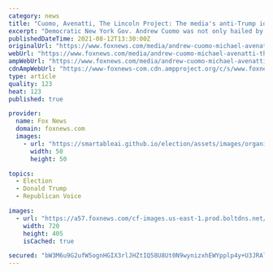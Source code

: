 ```yaml
---
category: news
title: "Cuomo, Avenatti, The Lincoln Project: The media's anti-Trump idols who've collapsed in disgrace"
excerpt: "Democratic New York Gov. Andrew Cuomo was not only hailed by the media as a hero of the coronavirus pandemic; he was also being floated as a presidential candidate."
publishedDateTime: 2021-08-12T13:30:00Z
originalUrl: "https://www.foxnews.com/media/andrew-cuomo-michael-avenatti-the-lincoln-project"
webUrl: "https://www.foxnews.com/media/andrew-cuomo-michael-avenatti-the-lincoln-project"
ampWebUrl: "https://www.foxnews.com/media/andrew-cuomo-michael-avenatti-the-lincoln-project.amp"
cdnAmpWebUrl: "https://www-foxnews-com.cdn.ampproject.org/c/s/www.foxnews.com/media/andrew-cuomo-michael-avenatti-the-lincoln-project.amp"
type: article
quality: 123
heat: 123
published: true

provider:
  name: Fox News
  domain: foxnews.com
  images:
    - url: "https://smartableai.github.io/election/assets/images/organizations/foxnews.com-50x50.jpg"
      width: 50
      height: 50

topics:
  - Election
  - Donald Trump
  - Republican Voice

images:
  - url: "https://a57.foxnews.com/cf-images.us-east-1.prod.boltdns.net/v1/static/694940094001/19744884-ba06-42c5-ace0-e4be0c36d8cb/33d50dff-5424-46d5-995b-a2e58056de34/1280x720/match/720/405/image.jpg?ve=1&tl=1"
    width: 720
    height: 405
    isCached: true

secured: "bW3M6u9G2ufW5ognHGIX3rlJHZtIQ58U8Ut0N9wynizxhEWYpplp4y+U3JRAl/jOUGYLOTA69PP8DjX0uAa6Upd0tsVcOjdNTqBPV/JJOUiIGDHa2AyYI5Heu/7erQ1xmKKWU4gK2akdooI3DxX8GrbYF5gh9nZKwSTwpilDYlCKlq0FnSrik1nmhyNCjqD81BV/5BFRgy2FZSjmSJd0X0iGbadmcJQGpVM92jmkCO+vcDbxjcN7QG49YAWACPJcTJnjkUxG3RgJHPcYpprCrY/gzOKaPwdgovcq24QP+7CY3Tgf75W8/k7Q9ZYjiorpJkl87DaYD/x+9uEszgFBCu/nDNjXVR+EYxNcO4JTR04=;/9T1hePCLEVfXTixUKf/ug=="
---
```


